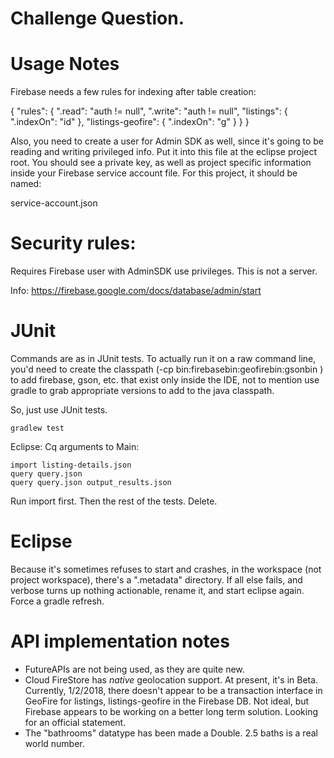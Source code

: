 # Challenge Question.

# Usage Notes
Firebase needs a few rules for indexing after table creation:

{
  "rules": {
    ".read": "auth != null",
    ".write": "auth != null",
    "listings": {
      ".indexOn": "id"
    },
    "listings-geofire": {
      ".indexOn": "g"
    }
  }
}

Also, you need to create a user for Admin SDK as well, since it's going to be
reading and writing privileged info. Put it into this file at the eclipse
project root. You should see a private key, as well as project specific
information inside your Firebase service account file. For this project,
it should be named:

service-account.json

# Security rules:
Requires Firebase user with AdminSDK use privileges. This is not a server.


Info:
  https://firebase.google.com/docs/database/admin/start

# JUnit
Commands are as in JUnit tests. To actually run it on a raw command line, you'd
need to create the classpath (-cp bin:firebasebin:geofirebin:gsonbin ) to add
firebase, gson, etc. that exist only inside the IDE, not to mention use gradle
to grab appropriate versions to add to the java classpath.

So, just use JUnit tests.

	gradlew test

Eclipse:
	Cq arguments to Main:

	import listing-details.json
	query query.json
	query query.json output_results.json

Run import first. Then the rest of the tests. Delete.

# Eclipse
Because it's sometimes refuses to start and crashes, in the workspace
(not project workspace), there's a ".metadata" directory. If all else fails, and
verbose turns up nothing actionable, rename it, and start eclipse again. Force a
gradle refresh.

# API implementation notes
- FutureAPIs are not being used, as they are quite new.
- Cloud FireStore has *native* geolocation support. At present, it's in Beta.
  Currently, 1/2/2018, there doesn't appear to be a transaction interface
  in GeoFire for listings, listings-geofire in the Firebase DB. Not ideal,
  but Firebase appears to be working on a better long term solution. Looking
  for an official statement.
- The "bathrooms" datatype has been made a Double. 2.5 baths is a real world
  number.
